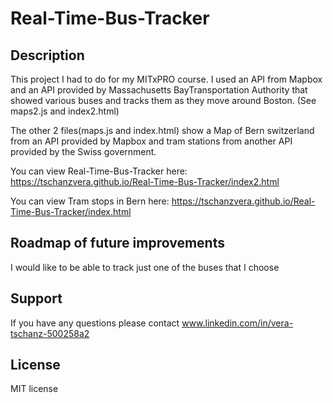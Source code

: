 # Real-Time-Bus-Tracker

## Description

This project I had to do for my MITxPRO course. I used an API from  Mapbox and an API provided by Massachusetts BayTransportation Authority that showed various buses and tracks them as they move around Boston. (See maps2.js and index2.html)

The other 2 files(maps.js and index.html) show a Map of Bern switzerland from an API provided by Mapbox and tram stations from another API provided by the Swiss government.
 
You can view Real-Time-Bus-Tracker here: https://tschanzvera.github.io/Real-Time-Bus-Tracker/index2.html

You can view Tram stops in Bern here: https://tschanzvera.github.io/Real-Time-Bus-Tracker/index.html

## Roadmap of future improvements 

I would like to be able to track just one of the buses that I choose

## Support

If you have any questions please contact www.linkedin.com/in/vera-tschanz-500258a2

## License

MIT license


